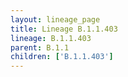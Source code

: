 ```yaml
---
layout: lineage_page
title: Lineage B.1.1.403
lineage: B.1.1.403
parent: B.1.1
children: ['B.1.1.403']
---
```

